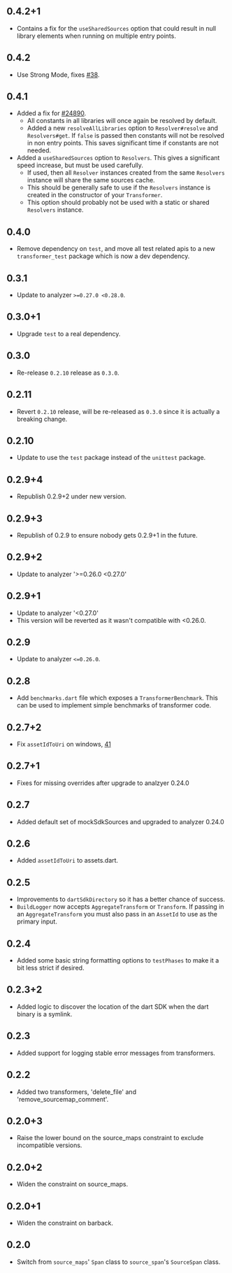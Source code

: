 ## 0.4.2+1

* Contains a fix for the `useSharedSources` option that could result in null
  library elements when running on multiple entry points.

## 0.4.2

* Use Strong Mode, fixes
  [#38](https://github.com/dart-lang/code_transformers/issues/38).

## 0.4.1

* Added a fix for [#24890](https://github.com/dart-lang/sdk/issues/24890).
  * All constants in all libraries will once again be resolved by default.
  * Added a new `resolveAllLibraries` option to `Resolver#resolve` and
    `Resolvers#get`. If `false` is passed then constants will not be resolved in
    non entry points. This saves significant time if constants are not needed.
* Added a `useSharedSources` option to `Resolvers`. This gives a significant
  speed increase, but must be used carefully.
  * If used, then all `Resolver` instances created from the same `Resolvers`
    instance will share the same sources cache.
  * This should be generally safe to use if the `Resolvers` instance is created
    in the constructor of your `Transformer`.
  * This option should probably not be used with a static or shared `Resolvers`
    instance.

## 0.4.0

* Remove dependency on `test`, and move all test related apis to a new
  `transformer_test` package which is now a dev dependency.

## 0.3.1

* Update to analyzer `>=0.27.0 <0.28.0`.

## 0.3.0+1

* Upgrade `test` to a real dependency.

## 0.3.0

* Re-release `0.2.10` release as `0.3.0`.

## 0.2.11

* Revert `0.2.10` release, will be re-released as `0.3.0` since it is actually
  a breaking change.

## 0.2.10

* Update to use the `test` package instead of the `unittest` package.

## 0.2.9+4

* Republish 0.2.9+2 under new version.

## 0.2.9+3

* Republish of 0.2.9 to ensure nobody gets 0.2.9+1 in the future.

## 0.2.9+2

* Update to analyzer '>=0.26.0 <0.27.0'

## 0.2.9+1

* Update to analyzer '<0.27.0'
* This version will be reverted as it wasn't compatible with <0.26.0.

## 0.2.9

* Update to analyzer `<=0.26.0`.

## 0.2.8

* Add `benchmarks.dart` file which exposes a `TransformerBenchmark`. This can be
used to implement simple benchmarks of transformer code.

## 0.2.7+2

* Fix `assetIdToUri` on windows,
[41](https://github.com/dart-lang/polymer-dart/issues/41)

## 0.2.7+1

* Fixes for missing overrides after upgrade to analzyer 0.24.0

## 0.2.7

* Added default set of mockSdkSources and upgraded to analyzer 0.24.0

## 0.2.6

* Added `assetIdToUri` to assets.dart.

## 0.2.5
* Improvements to `dartSdkDirectory` so it has a better chance of success.
* `BuildLogger` now accepts `AggregateTransform` or `Transform`. If passing in
an `AggregateTransform` you must also pass in an `AssetId` to use as the primary
input.

## 0.2.4

* Added some basic string formatting options to `testPhases` to make it a bit
  less strict if desired.

## 0.2.3+2

* Added logic to discover the location of the dart SDK when the dart binary is a
  symlink.

## 0.2.3

* Added support for logging stable error messages from transformers.

## 0.2.2

* Added two transformers, 'delete_file' and 'remove_sourcemap_comment'.

## 0.2.0+3

* Raise the lower bound on the source_maps constraint to exclude incompatible
  versions.

## 0.2.0+2

* Widen the constraint on source_maps.

## 0.2.0+1

* Widen the constraint on barback.

## 0.2.0

* Switch from `source_maps`' `Span` class to `source_span`'s `SourceSpan` class.
